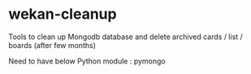 # wekan-cleanup
Tools to clean up Mongodb database and delete archived cards / list / boards (after few months)

Need to have below Python module : pymongo
